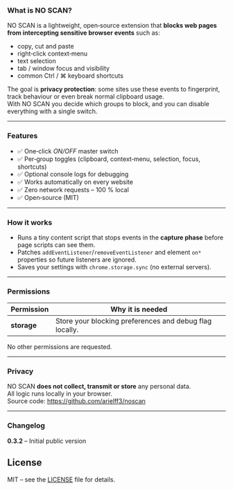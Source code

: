 ### What is NO SCAN?

NO SCAN is a lightweight, open‑source extension that **blocks web pages from intercepting sensitive browser events** such as:

* copy, cut and paste  
* right‑click context‑menu  
* text selection  
* tab / window focus and visibility  
* common Ctrl / ⌘ keyboard shortcuts  

The goal is **privacy protection**: some sites use these events to fingerprint, track behaviour or even break normal clipboard usage.  
With NO SCAN you decide which groups to block, and you can disable everything with a single switch.

---

### Features

* ✅ One‑click *ON/OFF* master switch  
* ✅ Per‑group toggles (clipboard, context‑menu, selection, focus, shortcuts)  
* ✅ Optional console logs for debugging  
* ✅ Works automatically on every website  
* ✅ Zero network requests – 100 % local  
* ✅ Open‑source (MIT)  

---

### How it works

* Runs a tiny content script that stops events in the **capture phase** before page scripts can see them.  
* Patches `addEventListener`/`removeEventListener` and element `on*` properties so future listeners are ignored.  
* Saves your settings with `chrome.storage.sync` (no external servers).

---

### Permissions

| Permission | Why it is needed |
|------------|------------------|
| **storage** | Store your blocking preferences and debug flag locally. |

No other permissions are requested.

---

### Privacy

NO SCAN **does not collect, transmit or store** any personal data.  
All logic runs locally in your browser.  
Source code: <https://github.com/arielff3/noscan>

---

### Changelog

**0.3.2** – Initial public version

## License
MIT – see the [LICENSE](LICENSE) file for details.